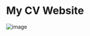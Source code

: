 # My CV Website

![image](https://user-images.githubusercontent.com/69748152/120668105-c6482280-c4ab-11eb-97b1-e451e9ed29ed.png)
